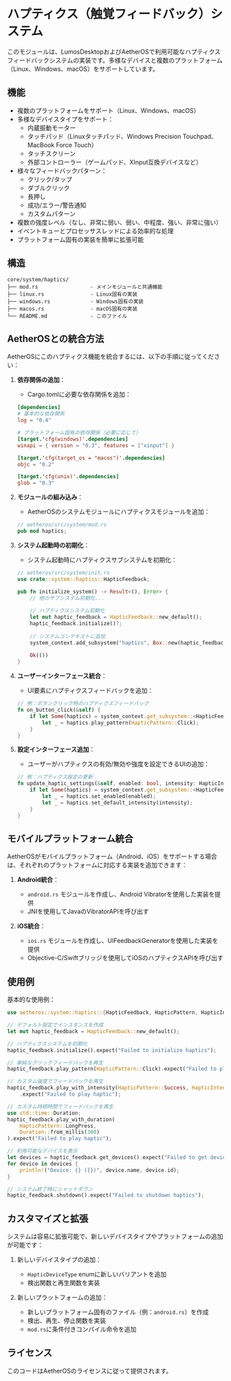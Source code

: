 # ハプティクス（触覚フィードバック）システム

このモジュールは、LumosDesktopおよびAetherOSで利用可能なハプティクスフィードバックシステムの実装です。多様なデバイスと複数のプラットフォーム（Linux、Windows、macOS）をサポートしています。

## 機能

- 複数のプラットフォームをサポート（Linux、Windows、macOS）
- 多様なデバイスタイプをサポート：
  - 内蔵振動モーター
  - タッチパッド（Linuxタッチパッド、Windows Precision Touchpad、MacBook Force Touch）
  - タッチスクリーン
  - 外部コントローラー（ゲームパッド、XInput互換デバイスなど）
- 様々なフィードバックパターン：
  - クリック/タップ
  - ダブルクリック
  - 長押し
  - 成功/エラー/警告通知
  - カスタムパターン
- 複数の強度レベル（なし、非常に弱い、弱い、中程度、強い、非常に強い）
- イベントキューとプロセッサスレッドによる効率的な処理
- プラットフォーム固有の実装を簡単に拡張可能

## 構造

```
core/system/haptics/
├── mod.rs                 - メインモジュールと共通機能
├── linux.rs               - Linux固有の実装
├── windows.rs             - Windows固有の実装
├── macos.rs               - macOS固有の実装
└── README.md              - このファイル
```

## AetherOSとの統合方法

AetherOSにこのハプティクス機能を統合するには、以下の手順に従ってください：

1. **依存関係の追加**：
   - Cargo.tomlに必要な依存関係を追加：
   ```toml
   [dependencies]
   # 基本的な依存関係
   log = "0.4"
   
   # プラットフォーム固有の依存関係（必要に応じて）
   [target.'cfg(windows)'.dependencies]
   winapi = { version = "0.3", features = ["xinput"] }
   
   [target.'cfg(target_os = "macos")'.dependencies]
   objc = "0.2"
   
   [target.'cfg(unix)'.dependencies]
   glob = "0.3"
   ```

2. **モジュールの組み込み**：
   - AetherOSのシステムモジュールにハプティクスモジュールを追加：
   ```rust
   // aetheros/src/system/mod.rs
   pub mod haptics;
   ```

3. **システム起動時の初期化**：
   - システム起動時にハプティクスサブシステムを初期化：
   ```rust
   // aetheros/src/system/init.rs
   use crate::system::haptics::HapticFeedback;
   
   pub fn initialize_system() -> Result<(), Error> {
       // 他のサブシステム初期化...
       
       // ハプティクスシステム初期化
       let mut haptic_feedback = HapticFeedback::new_default();
       haptic_feedback.initialize()?;
       
       // システムコンテキストに追加
       system_context.add_subsystem("haptics", Box::new(haptic_feedback));
       
       Ok(())
   }
   ```

4. **ユーザーインターフェース統合**：
   - UI要素にハプティクスフィードバックを追加：
   ```rust
   // 例：ボタンクリック時のハプティクスフィードバック
   fn on_button_click(&self) {
       if let Some(haptics) = system_context.get_subsystem::<HapticFeedback>("haptics") {
           let _ = haptics.play_pattern(HapticPattern::Click);
       }
   }
   ```

5. **設定インターフェース追加**：
   - ユーザーがハプティクスの有効/無効や強度を設定できるUIの追加：
   ```rust
   // 例：ハプティクス設定の更新
   fn update_haptic_settings(&self, enabled: bool, intensity: HapticIntensity) {
       if let Some(haptics) = system_context.get_subsystem::<HapticFeedback>("haptics") {
           let _ = haptics.set_enabled(enabled);
           let _ = haptics.set_default_intensity(intensity);
       }
   }
   ```

## モバイルプラットフォーム統合

AetherOSがモバイルプラットフォーム（Android、iOS）をサポートする場合は、それぞれのプラットフォームに対応する実装を追加できます：

1. **Android統合**：
   - `android.rs` モジュールを作成し、Android Vibratorを使用した実装を提供
   - JNIを使用してJavaのVibratorAPIを呼び出す

2. **iOS統合**：
   - `ios.rs` モジュールを作成し、UIFeedbackGeneratorを使用した実装を提供
   - Objective-C/Swiftブリッジを使用してiOSのハプティクスAPIを呼び出す

## 使用例

基本的な使用例：

```rust
use aetheros::system::haptics::{HapticFeedback, HapticPattern, HapticIntensity};

// デフォルト設定でインスタンスを作成
let mut haptic_feedback = HapticFeedback::new_default();

// ハプティクスシステムを初期化
haptic_feedback.initialize().expect("Failed to initialize haptics");

// 単純なクリックフィードバックを再生
haptic_feedback.play_pattern(HapticPattern::Click).expect("Failed to play haptic");

// カスタム強度でフィードバックを再生
haptic_feedback.play_with_intensity(HapticPattern::Success, HapticIntensity::Strong)
    .expect("Failed to play haptic");

// カスタム持続時間でフィードバックを再生
use std::time::Duration;
haptic_feedback.play_with_duration(
    HapticPattern::LongPress, 
    Duration::from_millis(300)
).expect("Failed to play haptic");

// 利用可能なデバイスを表示
let devices = haptic_feedback.get_devices().expect("Failed to get devices");
for device in devices {
    println!("Device: {} ({})", device.name, device.id);
}

// システム終了時にシャットダウン
haptic_feedback.shutdown().expect("Failed to shutdown haptics");
```

## カスタマイズと拡張

システムは容易に拡張可能で、新しいデバイスタイプやプラットフォームの追加が可能です：

1. 新しいデバイスタイプの追加：
   - `HapticDeviceType` enumに新しいバリアントを追加
   - 検出関数と再生関数を実装

2. 新しいプラットフォームの追加：
   - 新しいプラットフォーム固有のファイル（例：`android.rs`）を作成
   - 検出、再生、停止関数を実装
   - `mod.rs`に条件付きコンパイル命令を追加

## ライセンス

このコードはAetherOSのライセンスに従って提供されます。 